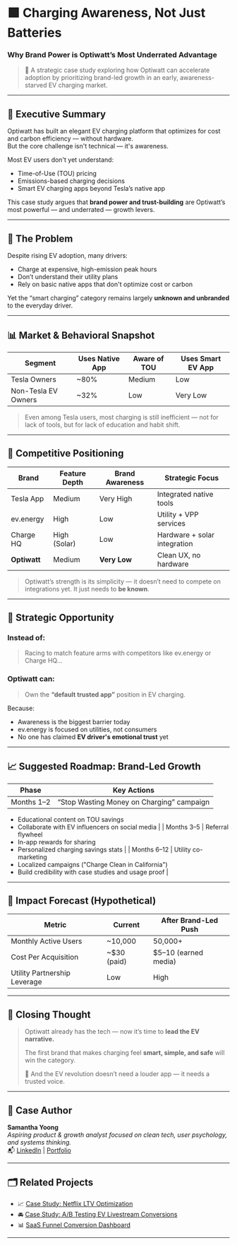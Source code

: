 # 🟩 Charging Awareness, Not Just Batteries  
### Why Brand Power is Optiwatt’s Most Underrated Advantage

> 📁 A strategic case study exploring how Optiwatt can accelerate adoption by prioritizing brand-led growth in an early, awareness-starved EV charging market.

---

## 📌 Executive Summary

Optiwatt has built an elegant EV charging platform that optimizes for cost and carbon efficiency — without hardware.  
But the core challenge isn't technical — it's awareness.

Most EV users don't yet understand:
- Time-of-Use (TOU) pricing
- Emissions-based charging decisions
- Smart EV charging apps beyond Tesla’s native app

This case study argues that **brand power and trust-building** are Optiwatt’s most powerful — and underrated — growth levers.

---

## 🚨 The Problem

Despite rising EV adoption, many drivers:
- Charge at expensive, high-emission peak hours
- Don’t understand their utility plans
- Rely on basic native apps that don't optimize cost or carbon

Yet the “smart charging” category remains largely **unknown and unbranded** to the everyday driver.

---

## 📊 Market & Behavioral Snapshot

| Segment               | Uses Native App | Aware of TOU | Uses Smart EV App |
|-----------------------|------------------|--------------|--------------------|
| Tesla Owners          | ~80%             | Medium       | Low                |
| Non-Tesla EV Owners   | ~32%             | Low          | Very Low           |

> Even among Tesla users, most charging is still inefficient — not for lack of tools, but for lack of education and habit shift.

---

## 🧭 Competitive Positioning

| Brand        | Feature Depth | Brand Awareness | Strategic Focus          |
|--------------|----------------|------------------|---------------------------|
| Tesla App    | Medium          | Very High         | Integrated native tools    |
| ev.energy    | High            | Low               | Utility + VPP services     |
| Charge HQ    | High (Solar)    | Low               | Hardware + solar integration |
| **Optiwatt** | Medium          | **Very Low**      | Clean UX, no hardware      |

> Optiwatt’s strength is its simplicity — it doesn’t need to compete on integrations yet. It just needs to **be known**.

---

## 🎯 Strategic Opportunity

### Instead of:
> Racing to match feature arms with competitors like ev.energy or Charge HQ...

### Optiwatt can:
> Own the **“default trusted app”** position in EV charging.

Because:
- Awareness is the biggest barrier today
- ev.energy is focused on utilities, not consumers
- No one has claimed **EV driver's emotional trust** yet

---

## 📈 Suggested Roadmap: Brand-Led Growth

| Phase       | Key Actions |
|-------------|-------------|
| Months 1–2  | “Stop Wasting Money on Charging” campaign  
- Educational content on TOU savings  
- Collaborate with EV influencers on social media |
| Months 3–5  | Referral flywheel  
- In-app rewards for sharing  
- Personalized charging savings stats |
| Months 6–12 | Utility co-marketing  
- Localized campaigns ("Charge Clean in California")  
- Build credibility with case studies and usage proof |

---

## 🔁 Impact Forecast (Hypothetical)

| Metric                  | Current     | After Brand-Led Push |
|------------------------|-------------|-----------------------|
| Monthly Active Users   | ~10,000     | 50,000+               |
| Cost Per Acquisition   | ~$30 (paid) | $5–10 (earned media)  |
| Utility Partnership Leverage | Low  | High                  |

---

## 🧠 Closing Thought

> Optiwatt already has the tech — now it’s time to **lead the EV narrative.**  
>  
> The first brand that makes charging feel **smart, simple, and safe** will win the category.  
>  
> 📣 And the EV revolution doesn’t need a louder app — it needs a trusted voice.

---

## 👤 Case Author

**Samantha Yoong**  
*Aspiring product & growth analyst focused on clean tech, user psychology, and systems thinking.*  
📬 [LinkedIn](https://linkedin.com/in/your-link) | [Portfolio](https://yourportfolio.com)

---

## 🗂 Related Projects

- 📈 [Case Study: Netflix LTV Optimization](#)
- 🚘 [Case Study: A/B Testing EV Livestream Conversions](#)
- 📊 [SaaS Funnel Conversion Dashboard](#)

---

